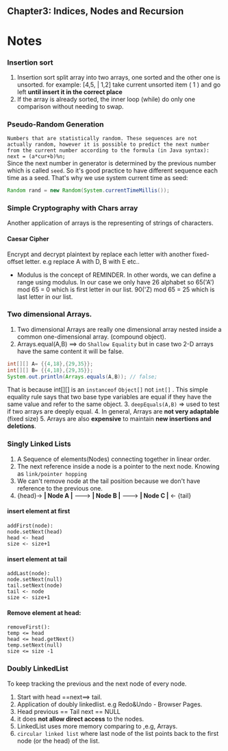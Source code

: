 ## Chapter3: Indices, Nodes and Recursion

# Notes

### Insertion sort
1. Insertion sort split array into two arrays, one sorted and the other one is unsorted. 
for example: [4,5, | 1,2] take current unsorted item ( 1 ) and go left **until insert it in the correct place**
2. If the array is already sorted, the inner loop (while) do only one comparison without needing to swap.

### Pseudo-Random Generation 
`Numbers that are statistically random. These sequences are not actually random, however it is possible to predict the next number from the current number according to the formula (in Java syntax):
next = (a*cur+b)%n; ` <br>
Since the next number in generator is determined by the previous number which is called `seed`. So it's good practice to 
have different sequence each time as a seed. That's why we use system current time as seed: 
```java
Random rand = new Random(System.currentTimeMillis());
```

### Simple Cryptography with Chars array
Another application of arrays is the representing of strings of characters.

#### Caesar Cipher
Encrypt and decrypt plaintext by replace each letter with another fixed-offset letter. e.g replace A with D, B with E etc.. 

*  Modulus is the concept of REMINDER. In other words, we can define a range using modulus. In our case we only have 26 alphabet so 65('A') mod 65 = 0 which is first letter in our list. 90('Z) mod 65 = 25 which is last letter in our list.

### Two dimensional Arrays. 
1. Two dimensional Arrays are really one dimensional array nested inside a common one-dimensional array. (compound object). 
2. Arrays.equal(A,B) ==> do `Shallow Equality` but in case two 2-D arrays have the same content it will be false.
```java
int[][] A= {{4,18},{29,35}};
int[][] B= {{4,18},{29,35}};
System.out.println(Arrays.equals(A,B)); // false;
```
That is because int[][] is an `instanceof` `Object[]` not `int[]` . This simple equality rule says that two base type variables are equal if they have the same value and refer to the same object. 
3. `deepEquals(A,B)` => used to test if two arrays are deeply equal.
4. In general, Arrays are **not very adaptable** (fixed size)
5.  Arrays are also **expensive** to maintain **new insertions and deletions**.
### Singly Linked Lists
1. A Sequence of elements(Nodes) connecting together in linear order. 
2. The next reference inside a node is a pointer to the next node. Knowing as `link/pointer hopping`
3. We can't remove node at the tail position because we don't have reference to the previous one.
4. {head}-> **| Node A |** ---> **| Node B |** ---> **| Node C |** <- {tail}

#### insert element at first 
```
addFirst(node):
node.setNext(head)
head <- head
size <- size+1
```

#### insert element at tail
```
addLast(node):
node.setNext(null)
tail.setNext(node)
tail <- node
size <- size+1
```

#### Remove element at head: 
```
removeFirst():
temp <= head 
head <= head.getNext()
temp.setNext(null)
size <= size -1
```

### Doubly LinkedList
To keep tracking the previous and the next node of every node.
1. Start with head ==next==> tail. 
2. Application of doubly linkedlist. e.g Redo&Undo - Browser Pages. 
3. Head previous == Tail next == NULL 
4. it does **not allow direct access** to the nodes. 
5. LinkedList uses more memory comparing to ,e.g, Arrays. 
6. `circular linked list` where last node of the list points back to the first node (or the head) of the list.

